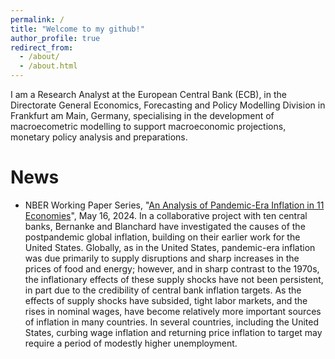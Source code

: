 ```yaml
---
permalink: /
title: "Welcome to my github!"
author_profile: true
redirect_from: 
  - /about/
  - /about.html
---
```


I am a Research Analyst at the European Central Bank (ECB), in the Directorate General Economics, Forecasting and Policy Modelling Division in Frankfurt am Main, Germany, specialising in the development of macroecometric modelling to support macroeconomic projections, monetary policy analysis and preparations.

News
======
* NBER Working Paper Series, "[An Analysis of Pandemic-Era Inflation in 11 Economies](https://www.nber.org/system/files/working_papers/w32532/w32532.pdf)", May 16, 2024. In a collaborative project with ten central banks, Bernanke and Blanchard have investigated the causes of the postpandemic global inflation, building on their earlier work for the United States. Globally, as in the United States, pandemic-era inflation was due primarily to supply disruptions and sharp increases in the prices of food and energy; however, and in sharp contrast to the 1970s, the inflationary effects of these supply shocks have not been persistent, in part due to the credibility of central bank inflation targets. As the effects of supply shocks have subsided, tight labor markets, and the rises in nominal wages, have become relatively more important sources of inflation in many countries. In several countries, including the United States, curbing wage inflation and returning price inflation to target may require a period of modestly higher unemployment.
